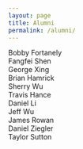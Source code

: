 ```yaml
---
layout: page
title: Alumni
permalink: /alumni/
---
```


Bobby Fortanely  
Fangfei Shen  
George Xing  
Brian Hamrick  
Sherry Wu  
Travis Hance  
Daniel Li  
Jeff Wu  
James Rowan  
Daniel Ziegler  
Taylor Sutton  


